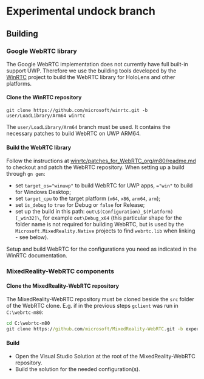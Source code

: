 # Experimental undock branch

## Building

### Google WebRTC library

The Google WebRTC implementation does not currently have full built-in support UWP. Therefore we use the building tools developed by the [WinRTC](https://github.com/microsoft/winrtc) project to build the WebRTC library for HoloLens and other platforms.

#### Clone the WinRTC repository

```
git clone https://github.com/microsoft/winrtc.git -b user/LoadLibrary/Arm64 winrtc
```

The `user/LoadLibrary/Arm64` branch must be used. It contains the necessary patches to build WebRTC on UWP ARM64.

#### Build the WebRTC library

Follow the instructions at [winrtc/patches_for_WebRTC_org/m80/readme.md](https://github.com/microsoft/winrtc/blob/user/LoadLibrary/Arm64/patches_for_WebRTC_org/m80/readme.md) to checkout and patch the WebRTC repository. When setting up a build through `gn gen`:
- set `target_os="winuwp"` to build WebRTC for UWP apps, `="win"` to build for Windows Desktop;
- set `target_cpu` to the target platform (`x64`, `x86`, `arm64`, `arm`);
- set `is_debug` to `true` for Debug or `false` for Release;
- set up the build in this path: `out\$(Configuration)_$(Platform)[_win32]\`, for example `out\Debug_x64` (this particular shape for the folder name is not required for building WebRTC, but is used by the `Microsoft.MixedReality.Native` projects to find `webrtc.lib` when linking - see below).

Setup and build WebRTC for the configurations you need as indicated in the WinRTC documentation.

### MixedReality-WebRTC components

#### Clone the MixedReality-WebRTC repository

The MixedReality-WebRTC repository must be cloned beside the `src` folder of the WebRTC clone. E.g. if in the previous steps `gclient` was run in `C:\webrtc-m80`:

```cmd
cd C:\webrtc-m80
git clone https://github.com/microsoft/MixedReality-WebRTC.git -b experimental/undock mr-webrtc
```

#### Build

- Open the Visual Studio Solution at the root of the MixedReality-WebRTC repository.
- Build the solution for the needed configuration(s).
